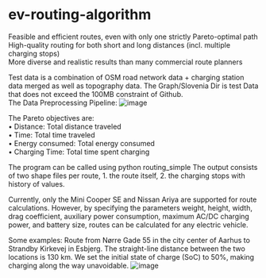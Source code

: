 # ev-routing-algorithm
Feasible and efficient routes, even with only one strictly Pareto-optimal path  
High-quality routing for both short and long distances (incl. multiple charging stops)  
More diverse and realistic results than many commercial route planners  

Test data is a combination of OSM road network data + charging station data merged as well as topography data.
The Graph/Slovenia Dir is test Data that does not exceed the 100MB constraint of Github.  
The Data Preprocessing Pipeline:
![image](https://github.com/user-attachments/assets/afde527a-f8d2-4f1d-b67f-cddf6d503a5d)

The Pareto objectives are:  
• Distance: Total distance traveled  
• Time: Total time traveled  
• Energy consumed: Total energy consumed  
• Charging Time: Total time spent charging

The program can be called using python routing_simple
The output consists of two shape files per route, 1. the route itself, 2. the charging stops with history of values.

Currently, only the Mini Cooper SE and Nissan Ariya are supported for route calculations.
However, by specifying the parameters weight, height, width, drag coefficient, auxiliary power consumption, maximum AC/DC charging power, and battery size, routes can be calculated for any electric vehicle.


Some examples:
Route from Nørre Gade 55 in the city
center of Aarhus to Strandby Kirkevej in Esbjerg. The straight-line distance between the
two locations is 130 km. We set the initial state of charge (SoC) to 50%, making charging
along the way unavoidable.
![image](https://github.com/user-attachments/assets/345e3e7f-ee62-4770-805a-f488aa00f639)


